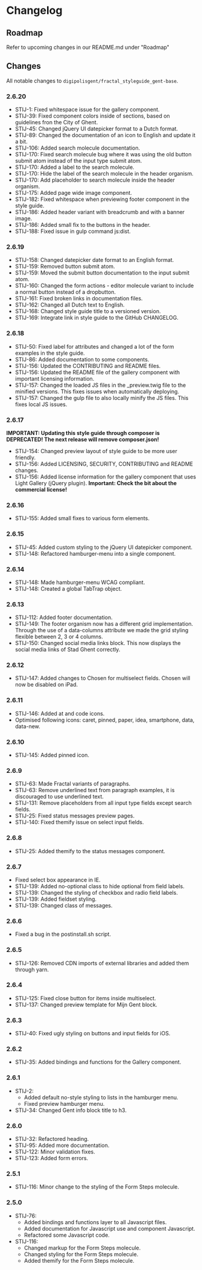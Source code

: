 # Changelog

## Roadmap
Refer to upcoming changes in our README.md under "Roadmap"

## Changes
All notable changes to `digipolisgent/fractal_styleguide_gent-base`.

### 2.6.20
* STIJ-1: Fixed whitespace issue for the gallery component.
* STIJ-39: Fixed component colors inside of sections, based on guidelines fron the City of Ghent.
* STIJ-45: Changed jQuery UI datepicker format to a Dutch format.
* STIJ-89: Changed the documentation of an icon to English and update it a bit.
* STIJ-106: Added search molecule documentation.
* STIJ-170: Fixed search molecule bug where it was using the old button submit atom instead of the input type submit atom.
* STIJ-170: Added a label to the search molecule.
* STIJ-170: Hide the label of the search molecule in the header organism.
* STIJ-170: Add placeholder to search molecule inside the header organism.
* STIJ-175: Added page wide image component.
* STIJ-182: Fixed whitespace when previewing footer component in the style guide.
* STIJ-186: Added header variant with breadcrumb and with a banner image.
* STIJ-186: Added small fix to the buttons in the header.
* STIJ-188: Fixed issue in gulp command js:dist.

### 2.6.19
* STIJ-158: Changed datepicker date format to an English format.
* STIJ-159: Removed button submit atom.
* STIJ-159: Moved the submit button documentation to the input submit atom.
* STIJ-160: Changed the form actions - editor molecule variant to include a normal button instead of a dropbutton.
* STIJ-161: Fixed broken links in documentation files.
* STIJ-162: Changed all Dutch text to English.
* STIJ-168: Changed style guide title to a versioned version.
* STIJ-169: Integrate link in style guide to the GitHub CHANGELOG.

### 2.6.18
* STIJ-50: Fixed label for attributes and changed a lot of the form examples in the style guide.
* STIJ-86: Added documentation to some components.
* STIJ-156: Updated the CONTRIBUTING and README files.
* STIJ-156: Updated the README file of the gallery component with important licensing information.
* STIJ-157: Changed the loaded JS files in the _preview.twig file to the minified versions. This fixes issues when automatically deploying.
* STIJ-157: Changed the gulp file to also locally minify the JS files. This fixes local JS issues.

### 2.6.17
**IMPORTANT: Updating this style guide through composer is DEPRECATED! The next release will remove composer.json!**

* STIJ-154: Changed preview layout of style guide to be more user friendly.
* STIJ-156: Added LICENSING, SECURITY, CONTRIBUTING and README changes.
* STIJ-156: Added license information for the gallery component that uses Light Gallery (jQuery plugin).
   **Important: Check the bit about the commercial license!**

### 2.6.16
* STIJ-155: Added small fixes to various form elements.

### 2.6.15
* STIJ-45: Added custom styling to the jQuery UI datepicker component.
* STIJ-148: Refactored hamburger-menu into a single component.

### 2.6.14
* STIJ-148: Made hamburger-menu WCAG compliant.
* STIJ-148: Created a global TabTrap object.

### 2.6.13
* STIJ-112: Added footer documentation.
* STIJ-149: The footer organism now has a different grid implementation. Through the use of a data-columns attribute 
we made the grid styling flexible between 2, 3 or 4 columns.
* STIJ-150: Changed social media links block. This now displays the social media links of Stad Ghent correctly. 

### 2.6.12
* STIJ-147: Added changes to Chosen for multiselect fields. Chosen will now be disabled on iPad.

### 2.6.11
* STIJ-146: Added at and code icons.
* Optimised following icons: caret, pinned, paper, idea, smartphone, data, data-new.

### 2.6.10
* STIJ-145: Added pinned icon.

### 2.6.9
* STIJ-63: Made Fractal variants of paragraphs.
* STIJ-63: Remove underlined text from paragraph examples, 
it is discouraged to use underlined text.
* STIJ-131: Remove placeholders from all input type fields except search fields.
* STIJ-25: Fixed status messages preview pages.
* STIJ-140: Fixed themify issue on select input fields.


### 2.6.8
* STIJ-25: Added themify to the status messages component.

### 2.6.7
* Fixed select box appearance in IE.
* STIJ-139: Added no-optional class to hide optional from field labels.
* STIJ-139: Changed the styling of checkbox and radio field labels.
* STIJ-139: Added fieldset styling.
* STIJ-139: Changed class of messages.

### 2.6.6
* Fixed a bug in the postinstall.sh script.

### 2.6.5
* STIJ-126: Removed CDN imports of external libraries and added them through yarn.

### 2.6.4
* STIJ-125: Fixed close button for items inside multiselect.
* STIJ-137: Changed preview template for Mijn Gent block.

### 2.6.3
* STIJ-40: Fixed ugly styling on buttons and input fields for iOS.

### 2.6.2
* STIJ-35: Added bindings and functions for the Gallery component.

### 2.6.1
* STIJ-2: 
    * Added default no-style styling to lists in the hamburger menu.
    * Fixed preview hamburger menu.
* STIJ-34: Changed Gent info block title to h3.

### 2.6.0
* STIJ-32: Refactored heading.
* STIJ-95: Added more documentation.
* STIJ-122: Minor validation fixes.
* STIJ-123: Added form errors.

### 2.5.1
* STIJ-116: Minor change to the styling of the Form Steps molecule.

### 2.5.0 
* STIJ-76: 
    * Added bindings and functions layer to all Javascript files.
    * Added documentation for Javascript use and component Javascript. 
    * Refactored some Javascript code.
* STIJ-116: 
    * Changed markup for the Form Steps molecule.
    * Changed styling for the Form Steps molecule.
    * Added themify for the Form Steps molecule.    

